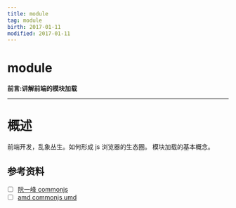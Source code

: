 ```yaml
---
title: module    
tag: module      
birth: 2017-01-11      
modified: 2017-01-11      
---
```


# module

**前言:讲解前端的模块加载**

---

# 概述
前端开发，乱象丛生。如何形成 js 浏览器的生态圈。
模块加载的基本概念。

## 参考资料
* [ ] [阮一峰 commonjs](http://javascript.ruanyifeng.com/nodejs/module.html)
* [ ] [amd commonjs umd](https://75team.com/post/%E8%AF%91%E7%A5%9E%E9%A9%AC%E6%98%AFamd-commonjs-umd.html)
